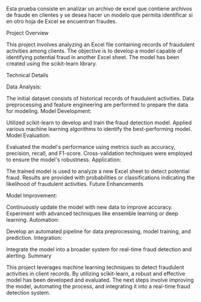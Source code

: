Esta prueba consiste en analizar un archivo de excel que contiene archivos de fraude en clientes y se desea hacer un modelo que permita identificar si en otro hoja de Excel se encuentran fraudes. 


Project Overview

This project involves analyzing an Excel file containing records of fraudulent activities among clients. The objective is to develop a model capable of identifying potential fraud in another Excel sheet. The model has been created using the scikit-learn library.

Technical Details

Data Analysis:

The initial dataset consists of historical records of fraudulent activities.
Data preprocessing and feature engineering are performed to prepare the data for modeling.
Model Development:

Utilized scikit-learn to develop and train the fraud detection model.
Applied various machine learning algorithms to identify the best-performing model.
Model Evaluation:

Evaluated the model's performance using metrics such as accuracy, precision, recall, and F1-score.
Cross-validation techniques were employed to ensure the model's robustness.
Application:

The trained model is used to analyze a new Excel sheet to detect potential fraud.
Results are provided with probabilities or classifications indicating the likelihood of fraudulent activities.
Future Enhancements

Model Improvement:

Continuously update the model with new data to improve accuracy.
Experiment with advanced techniques like ensemble learning or deep learning.
Automation:

Develop an automated pipeline for data preprocessing, model training, and prediction.
Integration:

Integrate the model into a broader system for real-time fraud detection and alerting.
Summary

This project leverages machine learning techniques to detect fraudulent activities in client records. By utilizing scikit-learn, a robust and effective model has been developed and evaluated. The next steps involve improving the model, automating the process, and integrating it into a real-time fraud detection system.
